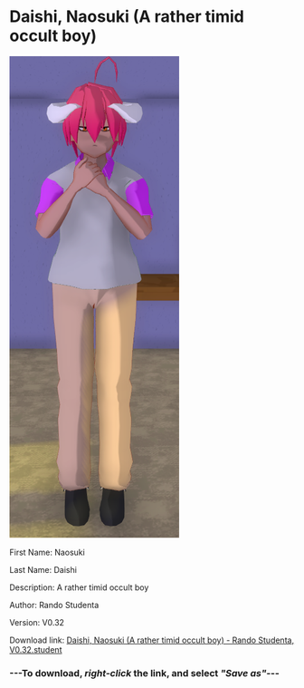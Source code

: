 # Daishi, Naosuki (A rather timid occult boy)

<img src = "https://raw.githubusercontent.com/Arbiter1223/Daigaku-Gurashi-Custom-Students/master/Students/Files/Daishi%2C%20Naosuki%20(A%20rather%20timid%20occult%20boy).png">

First Name: Naosuki

Last Name: Daishi

Description: A rather timid occult boy

Author: Rando Studenta

Version: V0.32

Download link: <a href="https://raw.githubusercontent.com/Arbiter1223/Daigaku-Gurashi-Custom-Students/master/Students/Files/Daishi%2C%20Naosuki%20(A%20rather%20timid%20occult%20boy)%20-%20Rando%20Studenta%2C%20V0.32.student">Daishi, Naosuki (A rather timid occult boy) - Rando Studenta, V0.32.student</a>

### ---**To download, _right-click_ the link, and select _"Save as"_**---
